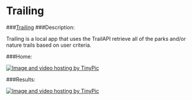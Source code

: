 # Trailing
###[Trailing](trailing.herokuapp.com)
###Description:

Trailing is a local app that uses the TrailAPI retrieve all of the parks and/or nature trails based on user criteria.

###Home:

<a href="http://tinypic.com?ref=2lj55lg" target="_blank"><img src="http://i64.tinypic.com/2lj55lg.png" border="0" alt="Image and video hosting by TinyPic"></a>

###Results:

<a href="http://tinypic.com?ref=a0dvdy" target="_blank"><img src="http://i67.tinypic.com/a0dvdy.png" border="0" alt="Image and video hosting by TinyPic"></a>
